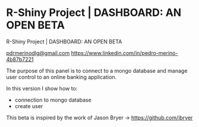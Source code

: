 # R-Shiny Project | DASHBOARD: AN OPEN BETA

R-Shiny Project | DASHBOARD: AN OPEN BETA

pdrmerinodlg@gmail.com 
https://www.linkedin.com/in/pedro-merino-4b87b7221


The purpose of this panel is to connect to a mongo database and manage user control to an online banking application.

In this version I show how to:
* connection to mongo database
* create user

This beta is inspired by the work of Jason Bryer -> https://github.com/jbryer 
